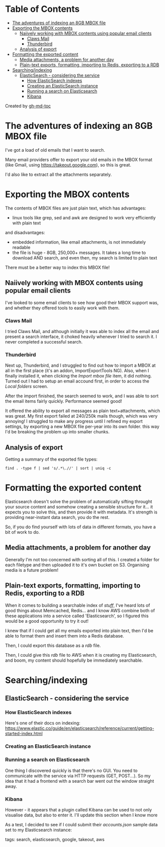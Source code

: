 
Table of Contents
=================

   * [The adventures of indexing an 8GB MBOX file](#the-adventures-of-indexing-an-8gb-mbox-file)
   * [Exporting the MBOX contents](#exporting-the-mbox-contents)
      * [Naiively working with MBOX contents using popular email clients](#naiively-working-with-mbox-contents-using-popular-email-clients)
         * [Claws Mail](#claws-mail)
         * [Thunderbird](#thunderbird)
      * [Analysis of export](#analysis-of-export)
   * [Formatting the exported content](#formatting-the-exported-content)
      * [Media attachments, a problem for another day](#media-attachments-a-problem-for-another-day)
      * [Plain-text exports, formatting, importing to Redis, exporting to a RDB](#plain-text-exports-formatting-importing-to-redis-exporting-to-a-rdb)
   * [Searching/indexing](#searchingindexing)
      * [ElasticSearch - considering the service](#elasticsearch---considering-the-service)
         * [How ElasticSearch indexes](#how-elasticsearch-indexes)
         * [Creating an ElasticSearch instance](#creating-an-elasticsearch-instance)
         * [Running a search on Elasticsearch](#running-a-search-on-elasticsearch)
         * [Kibana](#kibana)

Created by [gh-md-toc](https://github.com/ekalinin/github-markdown-toc)



# The adventures of indexing an 8GB MBOX file

I've got a load of old emails that I want to search.

Many email providers offer to export your old emails in the MBOX format (like Gmail, using
https://takeout.google.com), so this is great.

I'd also like to extract all the attachments separately.

# Exporting the MBOX contents

The contents of MBOX files are just plain text, which has advantages:

- linux tools like grep, sed and awk are designed to work very efficiently with
plain text

and disadvantages:

- embedded information, like email attachments, is not immediately readable
- the file is huge - 8GB, 250,000+ messages. It takes a long time to download
AND search, and even then, my search is limited to plain text

There must be a better way to index this MBOX file!

## Naiively working with MBOX contents using popular email clients

I've looked to some email clients to see how good their MBOX support was, and
whether they offered tools to easily work with them.

### Claws Mail

I tried Claws Mail, and although initially it was able to index all the email and
present a search interface, it choked heavily whenever I tried to
search it. I never completed a successful search.

### Thunderbird

Next up, Thunderbird, and I struggled to find out how to import a MBOX at all in the first place (it's an addon, ImportExportTools NG).
Also, when I finally installed it, when clicking the _Import mbox file_ item, it did nothing. Turned out I had to setup an email accound first, in order
to access the _Local folders_ screen.

After the import finished, the search seemed to work, and I was able to sort the email items fairly quickly. Performance seemed good!

It offered the ability to export all messages as plain text+attachments, which was great. My first export failed at 240/250k mails though, which was very
annoying! I struggled to make any progress until I refined my export settings, by exporting a new MBOX file per-year into its own folder. this
way I'd be breaking the problem up into smaller chunks.

## Analysis of export

Getting a summary of the exported file types:

```
find . -type f | sed 's/.*\.//' | sort | uniq -c
```

# Formatting the exported content

Elasticsearch doesn't solve the problem of automatically sifting throught your
source content and somehow creating a sensible structure for it... it
expects you to solve this, and then provide it with metadata. It's strength is
providing near-instant data search, you do the rest.

So, if you do find yourself with lots of data in different formats, you have a
bit of work to do.

## Media attachments, a problem for another day

Generally I'm not too concerned with sorting all of this. I created a folder
for each filetype and then uploaded it to it's own bucket on S3. Organising
media is a future problem!

## Plain-text exports, formatting, importing to Redis, exporting to a RDB

When it comes to building a searchable index of _stuff_, I've heard lots of good things about Memcached, Redis... and I know AWS combine
both of these applications into a service called 'Elasticsearch', so I figured
this would be a good opportunity to try it out!

I knew that if I could get all my emails exported into plain text, then I'd be
able to format them and insert them into a Redis database.

Then, I could export this database as a _rdb_ file.

Then, I could give this _rdb_ file to AWS when it is creating my Elasticsearch,
and boom, my content should hopefully be immediately searchable.



# Searching/indexing

## ElasticSearch - considering the service

### How ElasticSearch indexes

Here's one of their docs on indexing:
https://www.elastic.co/guide/en/elasticsearch/reference/current/getting-started-index.html

### Creating an ElasticSearch instance

### Running a search on Elasticsearch

One thing I discovered quickly is that there's no GUI. You need to communicate
with the service via HTTP requests (GET, POST...). So my idea that it had a
frontend with a search bar went out the window straight away.

### Kibana

However - it appears that a plugin called Kibana can be used to not only
visualise data, but also to enter it. I'll update this section when I know more

As a test, I decided to see if I could submit their _accounts.json_ sample data
set to my Elasticsearch instance:













tags: search, elasticsearch, google, takeout, aws